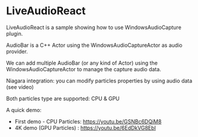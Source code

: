 # LiveAudioReact

LiveAudioReact is a sample showing how to use WindowsAudioCapture plugin.

AudioBar is a C++ Actor using the WindowsAudioCaptureActor as audio provider.

We can add multiple AudioBar (or any kind of Actor) using the WindowsAudioCaptureActor to manage the capture audio data.

Niagara integration: you can modify particles properties by using audio data (see video)

Both particles type are supported: CPU & GPU

A quick demo:

- First demo - CPU Particles: https://youtu.be/GSNBc6DQiM8
- 4K demo (GPU Particles) : https://youtu.be/6EdDkVG8EbI
